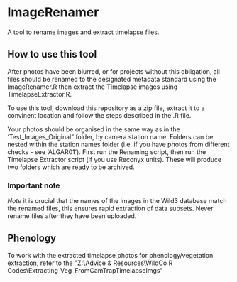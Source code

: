 # ImageRenamer
A tool to rename images and extract timelapse files.

## How to use this tool

After photos have been blurred, or for projects without this obligation, all files should be renamed to the designated metadata standard using the ImageRenamer.R then extract the Timelapse images using TimelapseExtractor.R.

To use this tool, download this repository as a zip file, extract it to a convinent location and follow the steps described in the .R file.

Your photos should be organised in the same way as in the ‘Test_Images_Original” folder, by camera station name. Folders can be nested within the station names folder (i.e. if you have photos from different checks - see ‘ALGAR01’). First run the Renaming script, then run the Timelapse Extractor script (if you use Reconyx units). These will produce two folders which are ready to be archived. 

### Important note
*Note* it is crucial that the names of the images in the Wild3 database match the renamed files, this ensures rapid extraction of data subsets. Never rename files after they have been uploaded.

## Phenology
To work with the extracted timelapse photos for phenology/vegetation extraction, refer to the "Z:\Advice & Resources\WildCo R Codes\Extracting_Veg_FromCamTrapTimelapseImgs"
